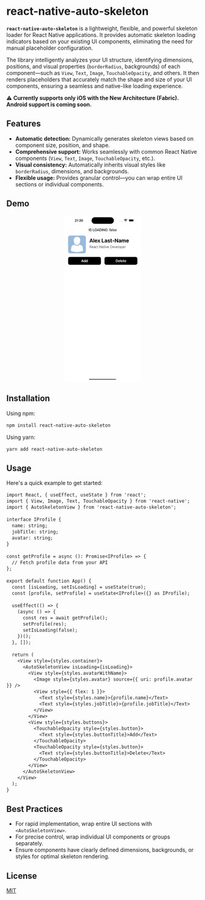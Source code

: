# react-native-auto-skeleton

**`react-native-auto-skeleton`** is a lightweight, flexible, and powerful skeleton loader for React Native applications. It provides automatic skeleton loading indicators based on your existing UI components, eliminating the need for manual placeholder configuration.

The library intelligently analyzes your UI structure, identifying dimensions, positions, and visual properties (`borderRadius`, backgrounds) of each component—such as `View`, `Text`, `Image`, `TouchableOpacity`, and others. It then renders placeholders that accurately match the shape and size of your UI components, ensuring a seamless and native-like loading experience.

⚠️ **Currently supports only iOS with the New Architecture (Fabric). Android support is coming soon.**

## Features

- **Automatic detection:** Dynamically generates skeleton views based on component size, position, and shape.
- **Comprehensive support:** Works seamlessly with common React Native components (`View`, `Text`, `Image`, `TouchableOpacity`, etc.).
- **Visual consistency:** Automatically inherits visual styles like `borderRadius`, dimensions, and backgrounds.
- **Flexible usage:** Provides granular control—you can wrap entire UI sections or individual components.

## Demo
<p align="center">
<img src="./assets/demo.gif" width="200" alt="react-native-auto-skeleton demo" />
</p>

## Installation

Using npm:
```bash
npm install react-native-auto-skeleton
```

Using yarn:
```bash
yarn add react-native-auto-skeleton
```

## Usage

Here's a quick example to get started:

```tsx
import React, { useEffect, useState } from 'react';
import { View, Image, Text, TouchableOpacity } from 'react-native';
import { AutoSkeletonView } from 'react-native-auto-skeleton';

interface IProfile {
  name: string;
  jobTitle: string;
  avatar: string;
}

const getProfile = async (): Promise<IProfile> => {
  // Fetch profile data from your API
};

export default function App() {
  const [isLoading, setIsLoading] = useState(true);
  const [profile, setProfile] = useState<IProfile>({} as IProfile);

  useEffect(() => {
    (async () => {
      const res = await getProfile();
      setProfile(res);
      setIsLoading(false);
    })();
  }, []);

  return (
    <View style={styles.container}>
      <AutoSkeletonView isLoading={isLoading}>
        <View style={styles.avatarWithName}>
          <Image style={styles.avatar} source={{ uri: profile.avatar }} />
          <View style={{ flex: 1 }}>
            <Text style={styles.name}>{profile.name}</Text>
            <Text style={styles.jobTitle}>{profile.jobTitle}</Text>
          </View>
        </View>
        <View style={styles.buttons}>
          <TouchableOpacity style={styles.button}>
            <Text style={styles.buttonTitle}>Add</Text>
          </TouchableOpacity>
          <TouchableOpacity style={styles.button}>
            <Text style={styles.buttonTitle}>Delete</Text>
          </TouchableOpacity>
        </View>
      </AutoSkeletonView>
    </View>
  );
}
```

## Best Practices

- For rapid implementation, wrap entire UI sections with `<AutoSkeletonView>`.
- For precise control, wrap individual UI components or groups separately.
- Ensure components have clearly defined dimensions, backgrounds, or styles for optimal skeleton rendering.

## License

[MIT](LICENSE)
